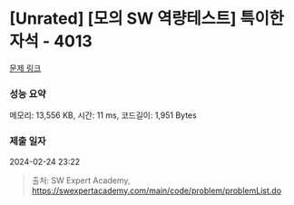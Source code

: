 # [Unrated] [모의 SW 역량테스트] 특이한 자석 - 4013 

[문제 링크](https://swexpertacademy.com/main/code/problem/problemDetail.do?contestProbId=AWIeV9sKkcoDFAVH) 

### 성능 요약

메모리: 13,556 KB, 시간: 11 ms, 코드길이: 1,951 Bytes

### 제출 일자

2024-02-24 23:22



> 출처: SW Expert Academy, https://swexpertacademy.com/main/code/problem/problemList.do